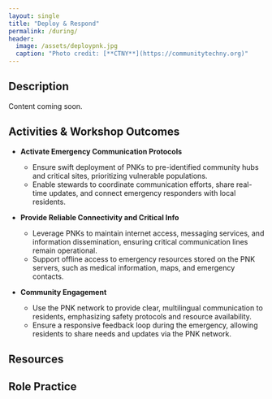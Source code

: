 ```yaml
---
layout: single
title: "Deploy & Respond"
permalink: /during/
header:
  image: /assets/deploypnk.jpg
  caption: "Photo credit: [**CTNY**](https://communitytechny.org)"
---
```


## Description
Content coming soon.

## Activities & Workshop Outcomes

- **Activate Emergency Communication Protocols**
  - Ensure swift deployment of PNKs to pre-identified community hubs and critical sites, prioritizing vulnerable populations.
  - Enable stewards to coordinate communication efforts, share real-time updates, and connect emergency responders with local residents.

- **Provide Reliable Connectivity and Critical Info** 
  - Leverage PNKs to maintain internet access, messaging services, and information dissemination, ensuring critical communication lines remain operational.
  - Support offline access to emergency resources stored on the PNK servers, such as medical information, maps, and emergency contacts.

- **Community Engagement**
  - Use the PNK network to provide clear, multilingual communication to residents, emphasizing safety protocols and resource availability.
  - Ensure a responsive feedback loop during the emergency, allowing residents to share needs and updates via the PNK network.

## Resources

## Role Practice

